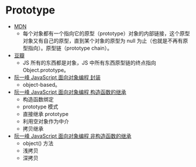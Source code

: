 # Prototype
- [MDN](https://developer.mozilla.org/zh-CN/docs/Web/JavaScript/Inheritance_and_the_prototype_chain)
	- 每个对象都有一个指向它的原型（prototype）对象的内部链接，这个原型对象又有自己的原型，直到某个对象的原型为 null 为止（也就是不再有原型指向）。原型链（prototype chain）。
- [豆瓣](https://www.douban.com/note/293217333/)
	- JS 所有的东西都是对象，JS 中所有东西原型链的终点指向 Object.prototype。
- [阮一峰 JavaScript 面向对象编程 封装](http://www.ruanyifeng.com/blog/2010/05/object-oriented_javascript_encapsulation.html)
	- object-based。
- [阮一峰 JavaScript 面向对象编程 构造函数的继承](http://www.ruanyifeng.com/blog/2010/05/object-oriented_javascript_inheritance.html)
	- 构造函数绑定
	- prototype 模式
	- 直接继承 prototype
	- 利用空对象作为中介
	- 拷贝继承
- [阮一峰 JavaScript 面向对象编程 非构造函数的继承](http://www.ruanyifeng.com/blog/2010/05/object-oriented_javascript_inheritance_continued.html)
	- object() 方法
	- 浅拷贝
	- 深拷贝